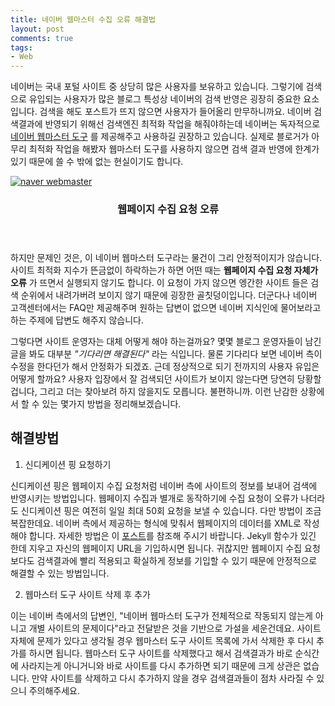 ```yaml
---
title: 네이버 웹마스터 수집 오류 해결법
layout: post
comments: true
tags:
- Web
---
```

네이버는 국내 포털 사이트 중 상당히 많은 사용자를 보유하고 있습니다. 그렇기에 검색으로 유입되는 사용자가 많은 블로그 특성상 네이버의 검색 반영은 굉장히 중요한 요소입니다. 검색을 해도 포스트가 뜨지 않으면 사용자가 들어올리 만무하니까요. 네이버 검색결과에 반영되기 위해선 검색엔진 최적화 작업을 해줘야하는데 네이버는 독자적으로 [네이버 웹마스터 도구](http://webmastertool.naver.com/board/main.naver) 를 제공해주고 사용하길 권장하고 있습니다. 실제로 블로거가 아무리 최적화 작업을 해봤자 웹마스터 도구를 사용하지 않으면 검색 결과 반영에 한계가 있기 때문에 쓸 수 밖에 없는 현실이기도 합니다.

<div class="row">
<div class="12u 12u$(mobile)">
<div class="item">
<a href="#" class="image fit"><img src="{{ 'assets/images/2018-03-27/1.png' | relative_url }}" alt="naver webmaster"></a>
<header>
<h3>웹페이지 수집 요청 오류</h3>
</header>
</div>
</div>
</div>

하지만 문제인 것은, 이 네이버 웹마스터 도구라는 물건이 그리 안정적이지가 않습니다. 사이트 최적화 지수가 뜬금없이 하락하는가 하면 어떤 때는 **웹페이지 수집 요청 자체가 오류** 가 뜨면서 실행되지 않기도 합니다. 이 요청이 가지 않으면 엥간한 사이트 들은 검색 순위에서 내려가버려 보이지 않기 때문에 굉장한 골칫덩이입니다. 더군다나 네이버 고객센터에서는 FAQ만 제공해주며 원하는 답변이 없으면 네이버 지식인에 물어보라고 하는 주제에 답변도 해주지 않습니다.

그렇다면 사이트 운영자는 대체 어떻게 해야 하는걸까요? 몇몇 블로그 운영자들이 남긴 글을 봐도 대부분 *"기다리면 해결된다"* 라는 식입니다. 물론 기다리다 보면 네이버 측이 수정을 한다던가 해서 안정화가 되겠죠. 근데 정상적으로 되기 전까지의 사용자 유입은 어떻게 할까요? 사용자 입장에서 잘 검색되던 사이트가 보이지 않는다면 당연히 당황할겁니다, 그리고 더는 찾아보려 하지 않을지도 모릅니다. 불편하니까. 이런 난감한 상황에서 할 수 있는 몇가지 방법을 정리해보겠습니다.  

## 해결방법
1. 신디케이션 핑 요청하기

신디케이션 핑은 웹페이지 수집 요청처럼 네이버 측에 사이트의 정보를 보내어 검색에 반영시키는 방법입니다. 웹페이지 수집과 별개로 동작하기에 수집 요청이 오류가 나더라도 신디케이션 핑은 여전히 일일 최대 50회 요청을 보낼 수 있습니다. 다만 방법이 조금 복잡한데요. 네이버 측에서 제공하는 형식에 맞춰서 웹페이지의 데이터를 XML로 작성해야 합니다. 자세한 방법은 이 [포스트](https://devbobos.github.io/2018/03/22/Jekyll-%EB%84%A4%EC%9D%B4%EB%B2%84-%EC%8B%A0%EB%94%94%EC%BC%80%EC%9D%B4%EC%85%98-%ED%95%91-%EB%B3%B4%EB%82%B4%EA%B8%B0.html)를 참조해 주시기 바랍니다. Jekyll 함수가 있긴 한데 지우고 자신의 웹페이지 URL을 기입하시면 됩니다. 귀찮지만 웹페이지 수집 요청보다도 검색결과에 빨리 적용되고 확실하게 정보를 기입할 수 있기 때문에 안정적으로 해결할 수 있는 방법입니다.

2. 웹마스터 도구 사이트 삭제 후 추가

이는 네이버 측에서의 답변인, "네이버 웹마스터 도구가 전체적으로 작동되지 않는게 아니고 개별 사이트의 문제이다"라고 전달받은 것을 기반으로 가설을 세운건데요. 사이트 자체에 문제가 있다고 생각될 경우 웹마스터 도구 사이트 목록에 가서 삭제한 후 다시 추가를 하시면 됩니다. 웹마스터 도구 사이트를 삭제했다고 해서 검색결과가 바로 순식간에 사라지는게 아니거니와 바로 사이트를 다시 추가하면 되기 때문에 크게 상관은 없습니다. 만약 사이트를 삭제하고 다시 추가하지 않을 경우 검색결과들이 점차 사라질 수 있으니 주의해주세요.
